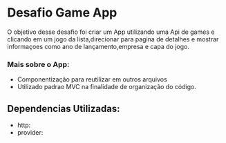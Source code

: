 <h1>Desafio Game App</h1>

 
 O objetivo desse desafio foi criar um App utilizando
uma Api de games e clicando em um jogo da lista,direcionar para pagina de detalhes e mostrar informaçoes como ano de lançamento,empresa e capa do jogo.
### Mais sobre o App:
+ Componentização para reutilizar em outros arquivos
+ Utilizado padrao MVC na finalidade de organização do código.

## Dependencias Utilizadas:
+ http:
+ provider:
